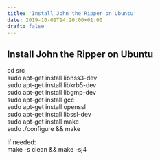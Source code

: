 ```yaml
---
title: 'Install John the Ripper on Ubuntu'
date: 2019-10-01T14:20:00+01:00
draft: false
---
```


Install John the Ripper on Ubuntu
---------------------------------

  
  
cd src  
sudo apt-get install libnss3-dev  
sudo apt-get install libkrb5-dev  
sudo apt-get install libgmp-dev  
sudo apt-get install gcc  
sudo apt-get install openssl  
sudo apt-get install libssl-dev  
sudo apt-get install make  
sudo ./configure && make  
  
If needed:  
make -s clean && make -sj4